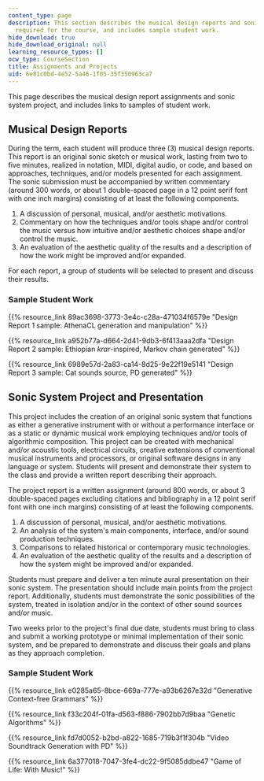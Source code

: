 ```yaml
---
content_type: page
description: This section describes the musical design reports and sonic system project
  required for the course, and includes sample student work.
hide_download: true
hide_download_original: null
learning_resource_types: []
ocw_type: CourseSection
title: Assignments and Projects
uid: 6e81c0bd-4e52-5a46-1f05-35f350963ca7
---
```


This page describes the musical design report assignments and sonic system project, and includes links to samples of student work.

Musical Design Reports
----------------------

During the term, each student will produce three (3) musical design reports. This report is an original sonic sketch or musical work, lasting from two to five minutes, realized in notation, MIDI, digital audio, or code, and based on approaches, techniques, and/or models presented for each assignment. The sonic submission must be accompanied by written commentary (around 300 words, or about 1 double-spaced page in a 12 point serif font with one inch margins) consisting of at least the following components.

1.  A discussion of personal, musical, and/or aesthetic motivations.
2.  Commentary on how the techniques and/or tools shape and/or control the music versus how intuitive and/or aesthetic choices shape and/or control the music.
3.  An evaluation of the aesthetic quality of the results and a description of how the work might be improved and/or expanded.

For each report, a group of students will be selected to present and discuss their results.

### Sample Student Work

{{% resource_link 89ac3698-3773-3e4c-c28a-471034f6579e "Design Report 1 sample: AthenaCL generation and manipulation" %}}

{{% resource_link a952b77a-d664-2d41-9db3-6f413aaa2dfa "Design Report 2 sample: Ethiopian _krar_\-inspired, Markov chain generated" %}}

{{% resource_link 6989e57d-2a83-ca14-8d25-9e22f19e5141 "Design Report 3 sample: Cat sounds source, PD generated" %}}

Sonic System Project and Presentation
-------------------------------------

This project includes the creation of an original sonic system that functions as either a generative instrument with or without a performance interface or as a static or dynamic musical work employing techniques and/or tools of algorithmic composition. This project can be created with mechanical and/or acoustic tools, electrical circuits, creative extensions of conventional musical instruments and processors, or original software designs in any language or system. Students will present and demonstrate their system to the class and provide a written report describing their approach.

The project report is a written assignment (around 800 words, or about 3 double-spaced pages excluding citations and bibliography in a 12 point serif font with one inch margins) consisting of at least the following components.

1.  A discussion of personal, musical, and/or aesthetic motivations.
2.  An analysis of the system's main components, interface, and/or sound production techniques.
3.  Comparisons to related historical or contemporary music technologies.
4.  An evaluation of the aesthetic quality of the results and a description of how the system might be improved and/or expanded.

Students must prepare and deliver a ten minute aural presentation on their sonic system. The presentation should include main points from the project report. Additionally, students must demonstrate the sonic possibilities of the system, treated in isolation and/or in the context of other sound sources and/or music.

Two weeks prior to the project's final due date, students must bring to class and submit a working prototype or minimal implementation of their sonic system, and be prepared to demonstrate and discuss their goals and plans as they approach completion.

### Sample Student Work

{{% resource_link e0285a65-8bce-669a-777e-a93b6267e32d "Generative Context-free Grammars" %}}

{{% resource_link f33c204f-01fa-d563-f886-7902bb7d9baa "Genetic Algorithms" %}}

{{% resource_link fd7d0052-b2bd-a822-1685-719b3f1f304b "Video Soundtrack Generation with PD" %}}

{{% resource_link 6a377018-7047-3fe4-dc22-9f5085ddbe47 "Game of Life: With Music!" %}}